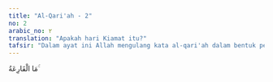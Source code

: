 ```yaml
---
title: "Al-Qari'ah - 2"
no: 2
arabic_no: ٢
translation: "Apakah hari Kiamat itu?"
tafsir: "Dalam ayat ini Allah mengulang kata al-qari'ah dalam bentuk pertanyaan untuk meminta perhatian agar manusia memahami karena dahsyatnya kejadian hari Kiamat dan huru-hara yang membuat hati kecut, sehingga sulit menggambarkannya dengan tepat dan sulit mengetahui dengan sebenarnya."
---
```

مَا الْقَارِعَةُ ۚ